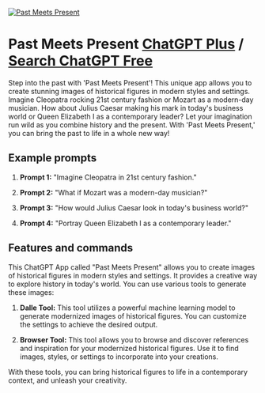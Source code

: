 
[![Past Meets Present](https://files.oaiusercontent.com/file-u2hhGyFNvs3tio7tawcbZJ28?se=2123-10-19T17%3A18%3A46Z&sp=r&sv=2021-08-06&sr=b&rscc=max-age%3D31536000%2C%20immutable&rscd=attachment%3B%20filename%3D6b1b660d-0783-4ed9-96ce-b1702fd47cac.png&sig=Kfjq%2B8UtEydaaBDVmcekSmYJVuqzSdkhdvSQdtgFLHg%3D)](https://chat.openai.com/g/g-hkCuo7SjL-past-meets-present)

# Past Meets Present [ChatGPT Plus](https://chat.openai.com/g/g-hkCuo7SjL-past-meets-present) / [Search ChatGPT Free](https://gptcall.net/index.html#/?search=Past%20Meets%20Present)

Step into the past with 'Past Meets Present'! This unique app allows you to create stunning images of historical figures in modern styles and settings. Imagine Cleopatra rocking 21st century fashion or Mozart as a modern-day musician. How about Julius Caesar making his mark in today's business world or Queen Elizabeth I as a contemporary leader? Let your imagination run wild as you combine history and the present. With 'Past Meets Present,' you can bring the past to life in a whole new way!

## Example prompts

1. **Prompt 1:** "Imagine Cleopatra in 21st century fashion."

2. **Prompt 2:** "What if Mozart was a modern-day musician?"

3. **Prompt 3:** "How would Julius Caesar look in today's business world?"

4. **Prompt 4:** "Portray Queen Elizabeth I as a contemporary leader."

## Features and commands

This ChatGPT App called "Past Meets Present" allows you to create images of historical figures in modern styles and settings. It provides a creative way to explore history in today's world. You can use various tools to generate these images:

1. **Dalle Tool:** This tool utilizes a powerful machine learning model to generate modernized images of historical figures. You can customize the settings to achieve the desired output.

2. **Browser Tool:** This tool allows you to browse and discover references and inspiration for your modernized historical figures. Use it to find images, styles, or settings to incorporate into your creations.

With these tools, you can bring historical figures to life in a contemporary context, and unleash your creativity.


